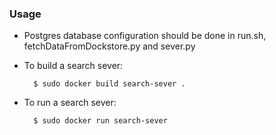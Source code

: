
### Usage

- Postgres database configuration should be done in run.sh, fetchDataFromDockstore.py and sever.py


- To build a search sever:
		
		$ sudo docker build search-sever .

- To run a search sever:
		
		$ sudo docker run search-sever